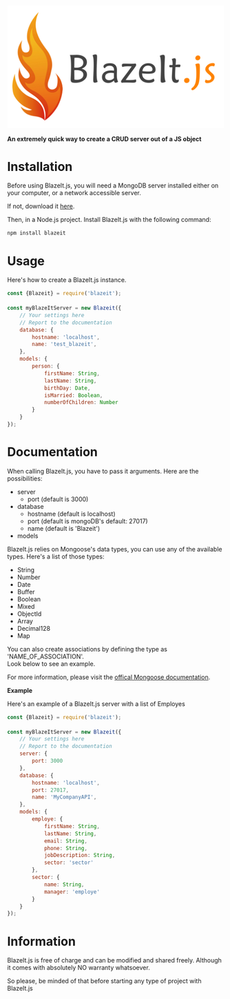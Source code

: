 ![BlazeIt.js](blazeit.js.png)

**An extremely quick way to create a CRUD server out of a JS object**

# Installation
Before using BlazeIt.js, you will need a MongoDB server installed either on your computer, or a network accessible server.

If not, download it [here](https://www.mongodb.com/download-center/community).

Then, in a Node.js project. Install BlazeIt.js with the following command:
``` bash
npm install blazeit
```

# Usage
Here's how to create a BlazeIt.js instance.
``` javascript
const {Blazeit} = require('blazeit');

const myBlazeItServer = new Blazeit({
    // Your settings here
    // Report to the documentation
    database: {
        hostname: 'localhost',
        name: 'test_blazeit',
    },
    models: {
        person: {
            firstName: String,
            lastName: String,
            birthDay: Date,
            isMarried: Boolean,
            numberOfChildren: Number
        }
    }
});
```

# Documentation
When calling BlazeIt.js, you have to pass it arguments.
Here are the possibilities:
- server
    - port (default is 3000)
- database
    - hostname (default is localhost)
    - port (default is mongoDB's default: 27017)
    - name (default is 'Blazeit')
- models

BlazeIt.js relies on Mongoose's data types, you can use any of the available types.
Here's a list of those types:
- String
- Number
- Date
- Buffer
- Boolean
- Mixed
- ObjectId
- Array
- Decimal128
- Map

You can also create associations by defining the type as 'NAME_OF_ASSOCIATION'.\
Look below to see an example.

For more information, please visit the [offical Mongoose documentation](https://mongoosejs.com/docs/schematypes.html).

**Example**

Here's an example of a BlazeIt.js server with a list of Employes
``` javascript
const {Blazeit} = require('blazeit');

const myBlazeItServer = new Blazeit({
    // Your settings here
    // Report to the documentation
    server: {
        port: 3000
    },
    database: {
        hostname: 'localhost',
        port: 27017,
        name: 'MyCompanyAPI',
    },
    models: {
        employe: {
            firstName: String,
            lastName: String,
            email: String,
            phone: String,
            jobDescription: String,
            sector: 'sector'
        },
        sector: {
            name: String,
            manager: 'employe'
        }
    }
});
```

# Information
BlazeIt.js is free of charge and can be modified and shared freely.
Although it comes with absolutely NO warranty whatsoever.

So please, be minded of that before starting any type of project with BlazeIt.js